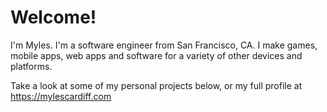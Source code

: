 <h1>Welcome!</h1>

I'm Myles. I'm a software engineer from San Francisco, CA. I make games, mobile apps, web apps and software for a variety of other devices and platforms.

Take a look at some of my personal projects below, or my full profile at https://mylescardiff.com

<!--
**mylescardiff/mylescardiff** is a ✨ _special_ ✨ repository because its `README.md` (this file) appears on your GitHub profile.

Here are some ideas to get you started:

- 🔭 I’m currently working on 
- 🌱 I’m currently learning ...
- 👯 I’m looking to collaborate on ...
- 🤔 I’m looking for help with ...
- 💬 Ask me about ...
- 📫 How to reach me: ...
- 😄 Pronouns: ...
- ⚡ Fun fact: ...
-->
